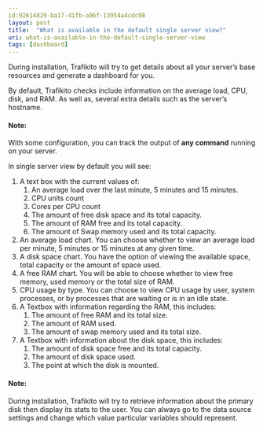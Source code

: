 ```yaml
---
id:92614829-ba17-41fb-a96f-13954a4cdc98
layout: post
title:  "What is available in the default single server view?"
uri: what-is-available-in-the-default-single-server-view
tags: [dashboard]
---
```


During installation, Trafikito will try to get details about all your server’s base resources and generate a dashboard for you.

<!--more-->

By default, Trafikito checks include information on the average load, CPU, disk, and RAM. As well as, several extra details such as the server’s hostname.

#### Note:

With some configuration, you can track the output of **any command** running on your server.

In single server view by default you will see:

1.  A text box with the current values of:
    1.  An average load over the last minute, 5 minutes and 15 minutes.
    2.  CPU units count
    3.  Cores per CPU count
    4.  The amount of free disk space and its total capacity.
    5.  The amount of RAM free and its total capacity.
    6.  The amount of Swap memory used and its total capacity.
2.  An average load chart. You can choose whether to view an average load per minute, 5 minutes or 15 minutes at any given time.
3.  A disk space chart. You have the option of viewing the available space, total capacity or the amount of space used.
4.  A free RAM chart. You will be able to choose whether to view free memory, used memory or the total size of RAM.
5.  CPU usage by type. You can choose to view CPU usage by user, system processes, or by processes that are waiting or is in an idle state.
6.  A Textbox with information regarding the RAM, this includes:
    1.  The amount of free RAM and its total size.
    2.  The amount of RAM used.
    3.  The amount of swap memory used and its total size.
7.  A Textbox with information about the disk space, this includes:
    1.  The amount of disk space free and its total capacity.
    2.  The amount of disk space used.
    3.  The point at which the disk is mounted.

#### Note:

During installation, Trafikito will try to retrieve information about the primary disk then display its stats to the user.
 You can always go to the data source settings and change which value particular variables should represent.
